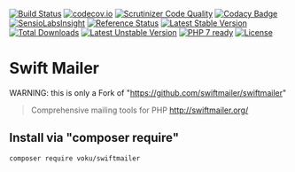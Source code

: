 [![Build Status](https://travis-ci.org/voku/swiftmailer.svg?branch=5.x)](https://travis-ci.org/voku/swiftmailer)
[![codecov.io](http://codecov.io/github/voku/swiftmailer/coverage.svg?branch=5.x)](http://codecov.io/github/voku/swiftmailer?branch=5.x)
[![Scrutinizer Code Quality](https://scrutinizer-ci.com/g/voku/swiftmailer/badges/quality-score.png?b=5.x)](https://scrutinizer-ci.com/g/voku/swiftmailer/?branch=5.x)
[![Codacy Badge](https://api.codacy.com/project/badge/5067a7c1585c4f2aa9fc8db4ed064623)](https://www.codacy.com/app/voku/swiftmailer)
[![SensioLabsInsight](https://insight.sensiolabs.com/projects/7eea923d-f7f4-4ec4-9f13-820f4f10edcc/mini.png)](https://insight.sensiolabs.com/projects/7eea923d-f7f4-4ec4-9f13-820f4f10edcc)
[![Reference Status](https://www.versioneye.com/php/voku:swiftmailer/reference_badge.svg?style=flat)](https://www.versioneye.com/php/voku:swiftmailer/references)
[![Latest Stable Version](https://poser.pugx.org/voku/swiftmailer/v/stable)](https://packagist.org/packages/voku/swiftmailer) 
[![Total Downloads](https://poser.pugx.org/voku/swiftmailer/downloads)](https://packagist.org/packages/voku/swiftmailer) 
[![Latest Unstable Version](https://poser.pugx.org/voku/swiftmailer/v/unstable)](https://packagist.org/packages/voku/swiftmailer)
[![PHP 7 ready](http://php7ready.timesplinter.ch/voku/swiftmailer/badge.svg)](https://travis-ci.org/voku/swiftmailer)
[![License](https://poser.pugx.org/voku/swiftmailer/license)](https://packagist.org/packages/voku/swiftmailer)

# Swift Mailer

WARNING: this is only a Fork of "https://github.com/swiftmailer/swiftmailer"

> Comprehensive mailing tools for PHP http://swiftmailer.org/

## Install via "composer require"
```shell
composer require voku/swiftmailer
```
